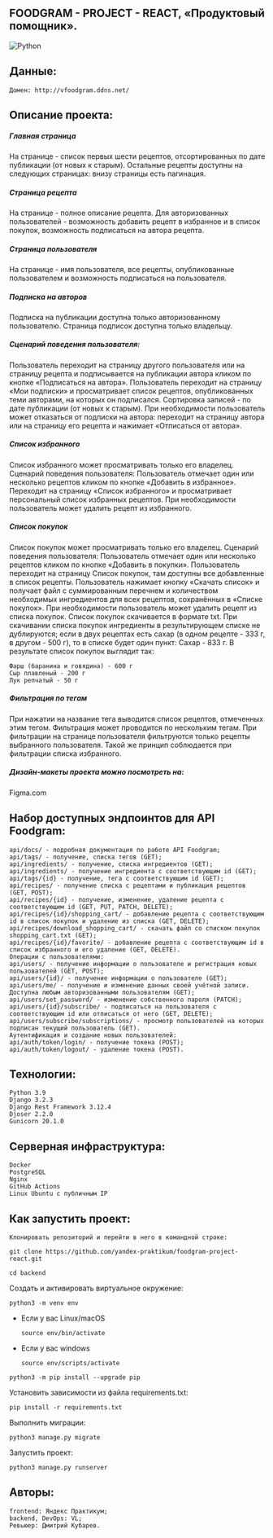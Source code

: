 ## **FOODGRAM - PROJECT - REACT, «Продуктовый помощник».**

![Python](https://img.shields.io/badge/python-3670A0?style=for-the-badge&logo=python&logoColor=ffdd54)

## Данные:
```
Домен: http://vfoodgram.ddns.net/

```

## Описание проекта:
##### Главная страница
На странице - cписок первых шести рецептов, отсортированных по дате публикации (от новых к старым). Остальные рецепты доступны на следующих страницах: внизу страницы есть пагинация.

##### Страница рецепта
На странице - полное описание рецепта. Для авторизованных пользователей - возможность добавить рецепт в избранное и в список покупок, возможность подписаться на автора рецепта.

##### Страница пользователя
На странице - имя пользователя, все рецепты, опубликованные пользователем и возможность подписаться на пользователя.

##### Подписка на авторов
Подписка на публикации доступна только авторизованному пользователю. Страница подписок доступна только владельцу.

##### Сценарий поведения пользователя:

Пользователь переходит на страницу другого пользователя или на страницу рецепта и подписывается на публикации автора кликом по кнопке «Подписаться на автора».
Пользователь переходит на страницу «Мои подписки» и просматривает список рецептов, опубликованных теми авторами, на которых он подписался. Сортировка записей - по дате публикации (от новых к старым).
При необходимости пользователь может отказаться от подписки на автора: переходит на страницу автора или на страницу его рецепта и нажимает «Отписаться от автора».

##### Список избранного
Список избранного может просматривать только его владелец. Сценарий поведения пользователя:
Пользователь отмечает один или несколько рецептов кликом по кнопке «Добавить в избранное».
Переходит на страницу «Список избранного» и просматривает персональный список избранных рецептов. При необходимости пользователь может удалить рецепт из избранного.

##### Список покупок
Список покупок может просматривать только его владелец. Сценарий поведения пользователя:
Пользователь отмечает один или несколько рецептов кликом по кнопке «Добавить в покупки».
Пользователь переходит на страницу Список покупок, там доступны все добавленные в список рецепты. Пользователь нажимает кнопку «Скачать список» и получает файл с суммированным перечнем и количеством необходимых ингредиентов для всех рецептов, сохранённых в «Списке покупок».
При необходимости пользователь может удалить рецепт из списка покупок.
Список покупок скачивается в формате txt. При скачивании списка покупок ингредиенты в результирующем списке не дублируются; если в двух рецептах есть сахар (в одном рецепте - 333 г, в другом - 500 г), то в списке будет один пункт: Сахар - 833 г. В результате список покупок выглядит так:

```
Фарш (баранина и говядина) - 600 г
Сыр плавленый - 200 г
Лук репчатый - 50 г
```

##### Фильтрация по тегам
При нажатии на название тега выводится список рецептов, отмеченных этим тегом. Фильтрация может проводится по нескольким тегам. При фильтрации на странице пользователя фильтруются только рецепты выбранного пользователя. Такой же принцип соблюдается при фильтрации списка избранного.

##### Дизайн-макеты проекта можно посмотреть на:
Figma.com

## Набор доступных эндпоинтов для API Foodgram:
```
api/docs/ - подробная документация по работе API Foodgram;
api/tags/ - получение, списка тегов (GET);
api/ingredients/ - получение, списка ингредиентов (GET);
api/ingredients/ - получение ингредиента с соответствующим id (GET);
api/tags/{id} - получение, тега с соответствующим id (GET);
api/recipes/ - получение списка с рецептами и публикация рецептов (GET, POST);
api/recipes/{id} - получение, изменение, удаление рецепта с соответствующим id (GET, PUT, PATCH, DELETE);
api/recipes/{id}/shopping_cart/ - добавление рецепта с соответствующим id в список покупок и удаление из списка (GET, DELETE);
api/recipes/download_shopping_cart/ - скачать файл со списком покупок shopping_cart.txt (GET);
api/recipes/{id}/favorite/ - добавление рецепта с соответствующим id в список избранного и его удаление (GET, DELETE).
Операции с пользователями:
api/users/ - получение информации о пользователе и регистрация новых пользователей (GET, POST);
api/users/{id}/ - получение информации о пользователе (GET);
api/users/me/ - получение и изменение данных своей учётной записи. Доступна любым авторизованными пользователям (GET);
api/users/set_password/ - изменение собственного пароля (PATCH);
api/users/{id}/subscribe/ - подписаться на пользователя с соответствующим id или отписаться от него (GET, DELETE);
api/users/subscribe/subscriptions/ - просмотр пользователей на которых подписан текущий пользователь (GET).
Аутентификация и создание новых пользователей:
api/auth/token/login/ - получение токена (POST);
api/auth/token/logout/ - удаление токена (POST).
```

## Технологии:
```
Python 3.9
Django 3.2.3
Django Rest Framework 3.12.4
Djoser 2.2.0
Gunicorn 20.1.0
```

## Серверная инфраструктура:
```
Docker
PostgreSQL
Nginx
GitHub Actions
Linux Ubuntu с публичным IP
```

## Как запустить проект:
```
Клонировать репозиторий и перейти в него в командной строке:
```

```
git clone https://github.com/yandex-praktikum/foodgram-project-react.git
```

```
cd backend
```

Cоздать и активировать виртуальное окружение:
```
python3 -m venv env
```

* Если у вас Linux/macOS

    ```
    source env/bin/activate
    ```

* Если у вас windows

    ```
    source env/scripts/activate
    ```

```
python3 -m pip install --upgrade pip
```

Установить зависимости из файла requirements.txt:

```
pip install -r requirements.txt
```

Выполнить миграции:

```
python3 manage.py migrate
```

Запустить проект:

```
python3 manage.py runserver
```


## Авторы:

```
frontend: Яндекс Практикум;
backend, DevOps: VL;
Ревьюер: Дмитрий Кубарев.
```